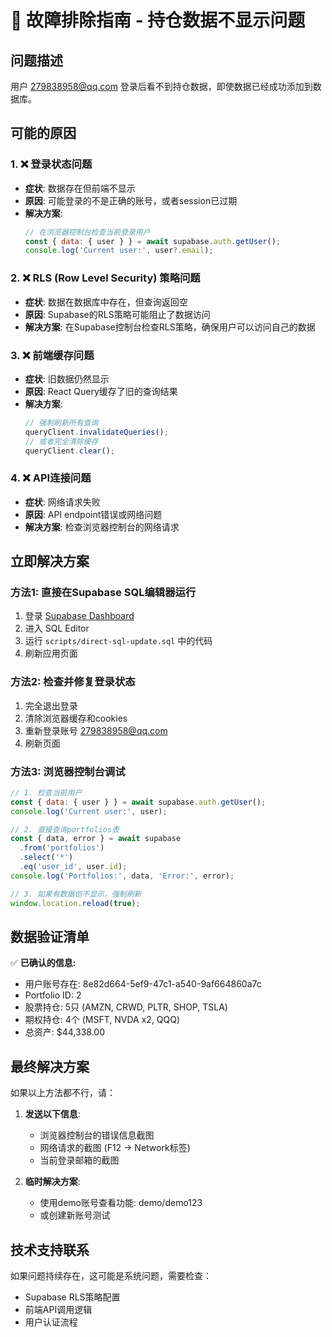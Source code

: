 # 🔧 故障排除指南 - 持仓数据不显示问题

## 问题描述
用户 279838958@qq.com 登录后看不到持仓数据，即使数据已经成功添加到数据库。

## 可能的原因

### 1. ❌ 登录状态问题
- **症状**: 数据存在但前端不显示
- **原因**: 可能登录的不是正确的账号，或者session已过期
- **解决方案**:
  ```javascript
  // 在浏览器控制台检查当前登录用户
  const { data: { user } } = await supabase.auth.getUser();
  console.log('Current user:', user?.email);
  ```

### 2. ❌ RLS (Row Level Security) 策略问题
- **症状**: 数据在数据库中存在，但查询返回空
- **原因**: Supabase的RLS策略可能阻止了数据访问
- **解决方案**: 在Supabase控制台检查RLS策略，确保用户可以访问自己的数据

### 3. ❌ 前端缓存问题
- **症状**: 旧数据仍然显示
- **原因**: React Query缓存了旧的查询结果
- **解决方案**:
  ```javascript
  // 强制刷新所有查询
  queryClient.invalidateQueries();
  // 或者完全清除缓存
  queryClient.clear();
  ```

### 4. ❌ API连接问题
- **症状**: 网络请求失败
- **原因**: API endpoint错误或网络问题
- **解决方案**: 检查浏览器控制台的网络请求

## 立即解决方案

### 方法1: 直接在Supabase SQL编辑器运行
1. 登录 [Supabase Dashboard](https://app.supabase.com/project/your-project-id)
2. 进入 SQL Editor
3. 运行 `scripts/direct-sql-update.sql` 中的代码
4. 刷新应用页面

### 方法2: 检查并修复登录状态
1. 完全退出登录
2. 清除浏览器缓存和cookies
3. 重新登录账号 279838958@qq.com
4. 刷新页面

### 方法3: 浏览器控制台调试
```javascript
// 1. 检查当前用户
const { data: { user } } = await supabase.auth.getUser();
console.log('Current user:', user);

// 2. 直接查询portfolios表
const { data, error } = await supabase
  .from('portfolios')
  .select('*')
  .eq('user_id', user.id);
console.log('Portfolios:', data, 'Error:', error);

// 3. 如果有数据但不显示，强制刷新
window.location.reload(true);
```

## 数据验证清单

✅ **已确认的信息:**
- 用户账号存在: 8e82d664-5ef9-47c1-a540-9af664860a7c
- Portfolio ID: 2
- 股票持仓: 5只 (AMZN, CRWD, PLTR, SHOP, TSLA)
- 期权持仓: 4个 (MSFT, NVDA x2, QQQ)
- 总资产: $44,338.00

## 最终解决方案

如果以上方法都不行，请：

1. **发送以下信息**:
   - 浏览器控制台的错误信息截图
   - 网络请求的截图 (F12 -> Network标签)
   - 当前登录邮箱的截图

2. **临时解决方案**:
   - 使用demo账号查看功能: demo/demo123
   - 或创建新账号测试

## 技术支持联系

如果问题持续存在，这可能是系统问题，需要检查：
- Supabase RLS策略配置
- 前端API调用逻辑
- 用户认证流程
